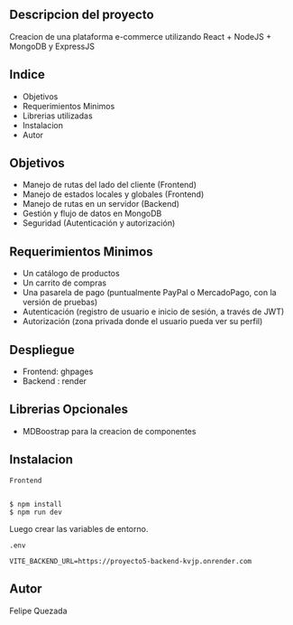 ## Descripcion del proyecto

Creacion de una plataforma e-commerce utilizando React + NodeJS + MongoDB y ExpressJS

## Indice
- Objetivos
- Requerimientos Minimos
- Librerias utilizadas
- Instalacion
- Autor

## Objetivos

- Manejo de rutas del lado del cliente (Frontend)
- Manejo de estados locales y globales (Frontend)
- Manejo de rutas en un servidor (Backend)
- Gestión y flujo de datos en MongoDB
- Seguridad (Autenticación y autorización)


## Requerimientos Minimos

- Un catálogo de productos
- Un carrito de compras
- Una pasarela de pago (puntualmente PayPal o MercadoPago, con la versión de pruebas)
- Autenticación (registro de usuario e inicio de sesión, a través de JWT)
- Autorización (zona privada donde el usuario pueda ver su perfil)

## Despliegue

- Frontend: ghpages
- Backend : render


## Librerias Opcionales

- MDBoostrap para la creacion de componentes

## Instalacion

`Frontend`

```shell

$ npm install
$ npm run dev

```

Luego crear las variables de entorno.

`.env`

```
VITE_BACKEND_URL=https://proyecto5-backend-kvjp.onrender.com

```

## Autor

Felipe Quezada
